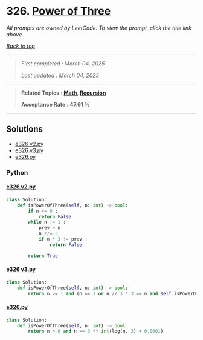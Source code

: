 # 326. [Power of Three](<https://leetcode.com/problems/power-of-three>)

*All prompts are owned by LeetCode. To view the prompt, click the title link above.*

*[Back to top](<../README.md>)*

------

> *First completed : March 04, 2025*
>
> *Last updated : March 04, 2025*

------

> **Related Topics** : **[Math](<by_topic/Math.md>), [Recursion](<by_topic/Recursion.md>)**
>
> **Acceptance Rate** : **47.61 %**

------

## Solutions

- [e326 v2.py](<../my-submissions/e326 v2.py>)
- [e326 v3.py](<../my-submissions/e326 v3.py>)
- [e326.py](<../my-submissions/e326.py>)
### Python
#### [e326 v2.py](<../my-submissions/e326 v2.py>)
```Python
class Solution:
    def isPowerOfThree(self, n: int) -> bool:
        if n <= 0 :
            return False
        while n != 1 :
            prev = n
            n //= 3
            if n * 3 != prev :
                return False

        return True
```

#### [e326 v3.py](<../my-submissions/e326 v3.py>)
```Python
class Solution:
    def isPowerOfThree(self, n: int) -> bool:
        return n >= 1 and (n == 1 or n // 3 * 3 == n and self.isPowerOfThree(n // 3))
```

#### [e326.py](<../my-submissions/e326.py>)
```Python
class Solution:
    def isPowerOfThree(self, n: int) -> bool:
        return n > 0 and n == 3 ** int(log(n, 3) + 0.0001)
```

